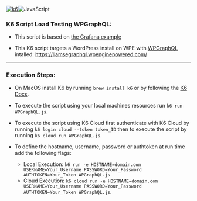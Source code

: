 [![k6](https://img.shields.io/badge/k6-7D64FF.svg?style=for-the-badge&logo=k6&logoColor=white)](https://github.com/grafana/k6)![JavaScript](https://img.shields.io/badge/JavaScript-F7DF1E.svg?style=for-the-badge&logo=JavaScript&logoColor=black)

### K6 Script Load Testing WPGraphQL:

- This script is based on [the Grafana example](https://github.com/grafana/k6/blob/master/examples/graphql.js)

- This K6 script targets a WordPress install on WPE with [WPGraphQL](https://github.com/wp-graphql/wp-graphql) intalled: https://liamsegraphql.wpenginepowered.com/ 

---

### Execution Steps:
- On MacOS install K6 by running `brew install k6` or by following the [K6 Docs](https://grafana.com/docs/k6/latest/set-up/install-k6/).

- To execute the script using your local machines resources run `k6 run WPGraphQL.js`.

- To execute the script using K6 Cloud first authenticate with K6 Cloud by running `k6 login cloud --token token_ID` then to execute the script by running `k6 cloud run WPGraphQL.js`.

- To define the hostname, username, password or authtoken at run time add the following flags:
    - Local Execution: `k6 run -e HOSTNAME=domain.com USERNAME=Your_Username PASSWORD=Your_Password AUTHTOKEN=Your_Token WPGraphQL.js`
    - Cloud Execution: `k6 cloud run -e HOSTNAME=domain.com USERNAME=Your_Username PASSWORD=Your_Password AUTHTOKEN=Your_Token WPGraphQL.js`.